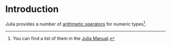 # Introduction

Julia provides a number of [arithmetic operators](https://en.wikipedia.org/wiki/Arithmetic#Arithmetic_operations) for numeric types[^1].

[^1]: You can find a list of them in the [Julia Manual](https://docs.julialang.org/en/v1/manual/mathematical-operations/#Arithmetic-Operators).
